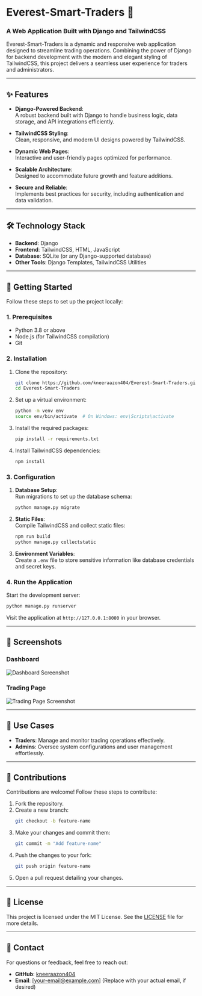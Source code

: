 # Everest-Smart-Traders 🚀  
### A Web Application Built with Django and TailwindCSS  

Everest-Smart-Traders is a dynamic and responsive web application designed to streamline trading operations. Combining the power of Django for backend development with the modern and elegant styling of TailwindCSS, this project delivers a seamless user experience for traders and administrators.

---

## ✨ Features  

- **Django-Powered Backend**:  
  A robust backend built with Django to handle business logic, data storage, and API integrations efficiently.  

- **TailwindCSS Styling**:  
  Clean, responsive, and modern UI designs powered by TailwindCSS.  

- **Dynamic Web Pages**:  
  Interactive and user-friendly pages optimized for performance.  

- **Scalable Architecture**:  
  Designed to accommodate future growth and feature additions.  

- **Secure and Reliable**:  
  Implements best practices for security, including authentication and data validation.  

---

## 🛠️ Technology Stack  

- **Backend**: Django  
- **Frontend**: TailwindCSS, HTML, JavaScript  
- **Database**: SQLite (or any Django-supported database)  
- **Other Tools**: Django Templates, TailwindCSS Utilities  

---

## 🚀 Getting Started  

Follow these steps to set up the project locally:  

### 1. Prerequisites  
- Python 3.8 or above  
- Node.js (for TailwindCSS compilation)  
- Git  

### 2. Installation  

1. Clone the repository:  
   ```bash  
   git clone https://github.com/kneeraazon404/Everest-Smart-Traders.git  
   cd Everest-Smart-Traders  
   ```  

2. Set up a virtual environment:  
   ```bash  
   python -m venv env  
   source env/bin/activate  # On Windows: env\Scripts\activate  
   ```  

3. Install the required packages:  
   ```bash  
   pip install -r requirements.txt  
   ```  

4. Install TailwindCSS dependencies:  
   ```bash  
   npm install  
   ```  

### 3. Configuration  

1. **Database Setup**:  
   Run migrations to set up the database schema:  
   ```bash  
   python manage.py migrate  
   ```  

2. **Static Files**:  
   Compile TailwindCSS and collect static files:  
   ```bash  
   npm run build  
   python manage.py collectstatic  
   ```  

3. **Environment Variables**:  
   Create a `.env` file to store sensitive information like database credentials and secret keys.  

### 4. Run the Application  

Start the development server:  
```bash  
python manage.py runserver  
```  

Visit the application at `http://127.0.0.1:8000` in your browser.  

---

## 📸 Screenshots  

### Dashboard  
![Dashboard Screenshot](https://via.placeholder.com/800x400?text=Dashboard+Screenshot)  

### Trading Page  
![Trading Page Screenshot](https://via.placeholder.com/800x400?text=Trading+Page+Screenshot)  

---

## 🎯 Use Cases  

- **Traders**: Manage and monitor trading operations effectively.  
- **Admins**: Oversee system configurations and user management effortlessly.  

---

## 🤝 Contributions  

Contributions are welcome! Follow these steps to contribute:  

1. Fork the repository.  
2. Create a new branch:  
   ```bash  
   git checkout -b feature-name  
   ```  
3. Make your changes and commit them:  
   ```bash  
   git commit -m "Add feature-name"  
   ```  
4. Push the changes to your fork:  
   ```bash  
   git push origin feature-name  
   ```  
5. Open a pull request detailing your changes.  

---

## 📜 License  

This project is licensed under the MIT License. See the [LICENSE](LICENSE) file for more details.  

---

## 📧 Contact  

For questions or feedback, feel free to reach out:  

- **GitHub**: [kneeraazon404](https://github.com/kneeraazon404)  
- **Email**: [your-email@example.com] (Replace with your actual email, if desired)
